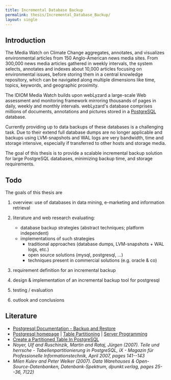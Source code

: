 ```yaml
---
title: Incremental Database Backup
permalink: thesis/Incremental_Database_Backup/
layout: single
---
```


Introduction
------------

The Media Watch on Climate Change aggregates, annotates, and visualizes
environmental articles from 150 Anglo-American news media sites. From
300,000 news media articles gathered in weekly intervals, the system
selects, annotates and indexes about 10,000 articles focusing on
environmental issues, before storing them in a central knowledge
repository, which can be navigated along multiple dimensions like time,
topics, keywords, and geographic proximity.

The IDIOM Media Watch builds upon webLyzard a large-scale Web assessment
and monitoring framework mirroring thousands of pages in daily, weekly
and monthly intervals. webLyzard's database comprises millions of
documents, annotations and pictures stored in a
[PostgreSQL](http://www.postgresql.org) database.

Currently providing up to data backups of these databases is a
challenging task. Due to their extend full database dumps are no longer
applicable and backups using LVM-snapshots and WAL logs are very
bandwidth, time and storage intensive, especially if transferred to
other hosts and storage media.

The goal of this thesis is to provide a scalable incremental backup
solution for large PostgreSQL databases, minimizing backup time, and
storage requirements.

Todo
----

The goals of this thesis are

1.  overview: use of databases in data mining, e-marketing and
    information retrieval
2.  literature and web research evaluating:
    -   database backup strategies (abstract techniques;
        platform independent)
    -   implementations of such strategies
        -   traditional approaches (database dumps, LVM-snapshots + WAL
            logs, etc.)
        -   open source solutions (mysql, postgresql, ...)
        -   techniques present in commercial solutions (e.g. oracle
            & co)

3.  requirement definition for an incremental backup
4.  design & implementation of an incremental backup tool for postgresql
5.  testing / evaluation
6.  outlook and conclusions

Literature
----------

-   [Postgresql Documentation - Backup and
    Restore](http://www.postgresql.org/docs/8.3/interactive/backup.html)
-   [Postgresql homepage](http://www.postgresql.org) | [Table
    Partitioning](http://www.postgresql.org/docs/8.3/interactive/ddl-partitioning.html)
    | [Server
    Programming](http://www.postgresql.org/docs/8.3/static/server-programming.html)
-   [Create a Partitioned Table In
    PostgreSQL](http://postgresqldbnews.blogspot.com/2007/08/create-partitioned-table-in-postgresql.html)
-   <cite id="noyer2007">Noyer, Ulf and Ruschinzik, Martin and Rataj,
    Jürgen (2007). *Teile und herrsche - Tabellenpartitionierung in
    PostgreSQL*, iX - Magazin für Professionelle Informationstechnik,
    April 2007, pages 141--143</cite>
-   <cite id="kulev2007">Milen Kulev and Peter Welker (2007). *Data
    Warehouses & Open-Source-Datenbanken*, Datenbank-Spektrum,
    dpunkt.verlag, pages 25--36, 7(22)</cite>

